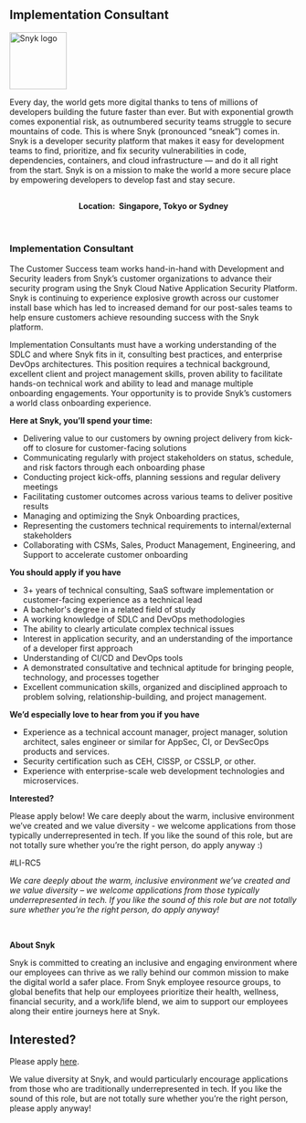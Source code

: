 Implementation Consultant
---

<img src="https://res.cloudinary.com/snyk/image/upload/v1537345894/press-kit/brand/logo-black.png" width="100" alt="Snyk logo" />

<div class="content-intro"><p><span style="font-weight: 400;">Every day, the world gets more digital thanks to tens of millions of developers building the future faster than ever. But with exponential growth comes exponential risk, as outnumbered security teams struggle to secure mountains of code. This is where Snyk (pronounced “sneak”) comes in. Snyk is a developer security platform that makes it easy for development teams to find, prioritize, and fix security vulnerabilities in code, dependencies, containers, and cloud infrastructure — and do it all right from the start. Snyk is on a mission to make the world a more secure place by empowering developers to develop fast and stay secure.</span></p></div><section class="content-wrapper">
<div class="content "><header class="visualHeader">
<h1 class="visualHeader__title"><strong style="font-size: 14px;">Location:&nbsp; Singapore, Tokyo or Sydney </strong></h1>
</header></div>
</section>
<section class="content-wrapper">
<div class="content ">
<div class="jobListing">
<div class="jobListing__main">
<div class="jobListing__main__text">
<div class="trix-content">
<h3>Implementation Consultant</h3>
<p>The Customer Success team works hand-in-hand with Development and Security leaders from Snyk’s customer organizations to advance their security program using the Snyk Cloud Native Application Security Platform. Snyk is continuing to experience explosive growth across our customer install base which has led to increased demand for our post-sales teams to help ensure customers achieve resounding success with the Snyk platform.&nbsp;&nbsp;</p>
<p>Implementation Consultants must have a working understanding of the SDLC and where Snyk fits in it, consulting best practices, and enterprise DevOps architectures. This position requires a technical background, excellent client and project management skills, proven ability to facilitate hands-on technical work and ability to lead and manage multiple onboarding engagements.&nbsp;Your opportunity is to provide Snyk’s customers a world class onboarding experience.</p>
<p><strong>Here at Snyk, you’ll spend your time:</strong></p>
<ul>
<li>Delivering value to our customers by owning project delivery from kick-off to closure for customer-facing solutions</li>
<li>Communicating regularly with project stakeholders on status, schedule, and risk factors through each onboarding phase</li>
<li>Conducting project kick-offs, planning sessions and regular delivery meetings</li>
<li>Facilitating customer outcomes across various teams to deliver positive results</li>
<li>Managing and optimizing the Snyk Onboarding practices,&nbsp;</li>
<li>Representing the customers technical requirements to internal/external stakeholders</li>
<li>Collaborating with CSMs, Sales, Product Management, Engineering, and Support to accelerate customer onboarding&nbsp;</li>
</ul>
<p><strong>You should apply if you have</strong></p>
<ul>
<li>3+ years of technical consulting, SaaS software implementation or customer-facing experience as a technical lead&nbsp;</li>
<li>A bachelor's degree in a related field of study</li>
<li>A working knowledge of SDLC and DevOps methodologies</li>
<li>The ability to clearly articulate complex technical issues</li>
<li>Interest in application security, and an understanding of the importance of a developer first approach</li>
<li>Understanding of CI/CD and DevOps tools</li>
<li>A demonstrated consultative and technical aptitude for bringing people, technology, and processes together&nbsp;</li>
<li>Excellent communication skills, organized and disciplined approach to problem solving, relationship-building, and project management.&nbsp;</li>
</ul>
<p><strong>We’d especially love to hear from you if you have</strong></p>
<ul>
<li>Experience as a technical account manager, project manager, solution architect, sales engineer or similar for AppSec, CI, or DevSecOps products and services.</li>
<li>Security certification such as CEH, CISSP, or CSSLP, or other.</li>
<li>Experience with enterprise-scale web development technologies and microservices.</li>
</ul>
<p><strong>Interested?</strong></p>
<p>Please apply below! We care deeply about the warm, inclusive environment we’ve created and we value diversity - we welcome applications from those typically underrepresented in tech. If you like the sound of this role, but are not totally sure whether you’re the right person, do apply anyway :)</p>
<p>#LI-RC5</p>
</div>
</div>
</div>
</div>
</div>
</section><div class="content-conclusion"><p><em data-stringify-type="italic">We care deeply about the warm, inclusive environment we’ve created and we value diversity – we welcome applications from those typically underrepresented in tech. If you like the sound of this role but are not totally sure whether you’re the right person, do apply anyway!</em></p>
<p>&nbsp;</p>
<p><strong>About Snyk</strong></p>
<p><strong><span style="font-weight: 400;">Snyk is committed to creating an inclusive and engaging environment where our employees can thrive as we rally behind our common mission to make the digital world a safer place. From Snyk employee resource groups, to global benefits that help our employees prioritize their health, wellness, financial security, and a work/life blend, we aim to support our employees along their entire journeys here at Snyk. </span></strong></p></div>

Interested?
---

Please apply [here](https://boards.greenhouse.io/snyk/jobs/6417695002#app).

We value diversity at Snyk, and would particularly encourage applications from those who are traditionally underrepresented in tech.
If you like the sound of this role, but are not totally sure whether you’re the right person, please apply anyway!
